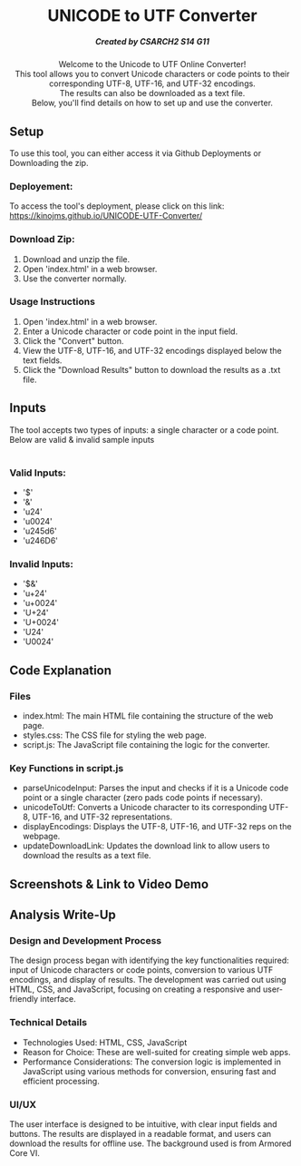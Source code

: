 <h1 align="center">
 UNICODE to UTF Converter
</h1>

<h5 align="center">
 Created by CSARCH2 S14 G11
</h5>

<p align="center">
  Welcome to the Unicode to UTF Online Converter! <br>
  This tool allows you to convert Unicode characters or code points to their corresponding UTF-8, UTF-16, and UTF-32 encodings. <br>
  The results can also be downloaded as a text file. <br>
  Below, you'll find details on how to set up and use the converter.
</p>

## Setup
To use this tool, you can either access it via Github Deployments or Downloading the zip.

### Deployement:
To access the tool's deployment, please click on this link: https://kinojms.github.io/UNICODE-UTF-Converter/

### Download Zip:
1. Download and unzip the file.
2. Open 'index.html' in a web browser.
3. Use the converter normally.

### Usage Instructions
1. Open 'index.html' in a web browser.
2. Enter a Unicode character or code point in the input field.
3. Click the "Convert" button.
4. View the UTF-8, UTF-16, and UTF-32 encodings displayed below the text fields.
5. Click the "Download Results" button to download the results as a .txt file.

## Inputs
The tool accepts two types of inputs: a single character or a code point. Below are valid & invalid sample inputs <br><br>
### Valid Inputs: 
- '$'
- '&'
- 'u24'
- 'u0024'
- 'u245d6'
- 'u246D6'
  
### Invalid Inputs: 
- '$&'
- 'u+24'
- 'u+0024'
- 'U+24'
- 'U+0024'
- 'U24'
- 'U0024'

## Code Explanation
### Files
- index.html: The main HTML file containing the structure of the web page.
- styles.css: The CSS file for styling the web page.
- script.js: The JavaScript file containing the logic for the converter.

### Key Functions in script.js
- parseUnicodeInput: Parses the input and checks if it is a Unicode code point or a single character (zero pads code points if necessary).
- unicodeToUtf: Converts a Unicode character to its corresponding UTF-8, UTF-16, and UTF-32 representations.
- displayEncodings: Displays the UTF-8, UTF-16, and UTF-32 reps on the webpage.
- updateDownloadLink: Updates the download link to allow users to download the results as a text file.

## Screenshots & Link to Video Demo

## Analysis Write-Up

### Design and Development Process
The design process began with identifying the key functionalities required: input of Unicode characters or code points, conversion to various UTF encodings, and display of results. The development was carried out using HTML, CSS, and JavaScript, focusing on creating a responsive and user-friendly interface.

### Technical Details
- Technologies Used: HTML, CSS, JavaScript
- Reason for Choice: These are well-suited for creating simple web apps.
- Performance Considerations: The conversion logic is implemented in JavaScript using various methods for conversion, ensuring fast and efficient processing.

### UI/UX
The user interface is designed to be intuitive, with clear input fields and buttons. The results are displayed in a readable format, and users can download the results for offline use. The background used is from Armored Core VI.
